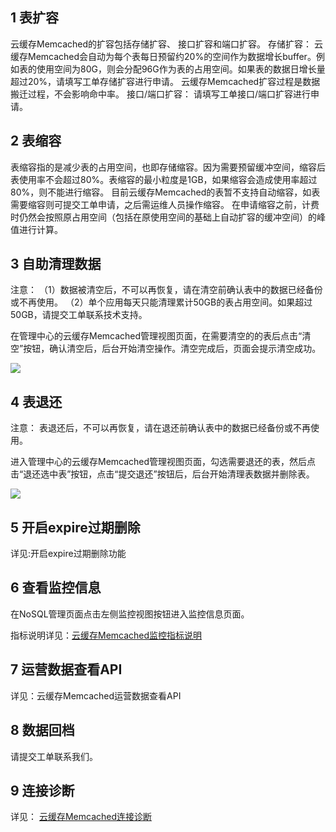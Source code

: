 ## 1 表扩容
云缓存Memcached的扩容包括存储扩容、 接口扩容和端口扩容。
存储扩容：
云缓存Memcached会自动为每个表每日预留约20%的空间作为数据增长buffer。例如表的使用空间为80G，则会分配96G作为表的占用空间。如果表的数据日增长量超过20%，请填写工单存储扩容进行申请。 云缓存Memcached扩容过程是数据搬迁过程，不会影响命中率。 
接口/端口扩容：
请填写工单接口/端口扩容进行申请。

## 2 表缩容
表缩容指的是减少表的占用空间，也即存储缩容。因为需要预留缓冲空间，缩容后表使用率不会超过80%。表缩容的最小粒度是1GB，如果缩容会造成使用率超过80%，则不能进行缩容。
目前云缓存Memcached的表暂不支持自动缩容，如表需要缩容则可提交工单申请，之后需运维人员操作缩容。
在申请缩容之前，计费时仍然会按照原占用空间（包括在原使用空间的基础上自动扩容的缓冲空间）的峰值进行计算。
## 3 自助清理数据
注意：
（1）数据被清空后，不可以再恢复，请在清空前确认表中的数据已经备份或不再使用。
（2）单个应用每天只能清理累计50GB的表占用空间。如果超过50GB，请提交工单联系技术支持。

在管理中心的云缓存Memcached管理视图页面，在需要清空的的表后点击“清空”按钮，确认清空后，后台开始清空操作。清空完成后，页面会提示清空成功。

![](https://qzonestyle.gtimg.cn/qzone/vas/opensns/res/img/NoSQLClearTable.jpg)

## 4 表退还
注意：
表退还后，不可以再恢复，请在退还前确认表中的数据已经备份或不再使用。

进入管理中心的云缓存Memcached管理视图页面，勾选需要退还的表，然后点击“退还选中表”按钮，点击“提交退还”按钮后，后台开始清理表数据并删除表。

![](https://qzonestyle.gtimg.cn/qzone/vas/opensns/res/img/NoSQLDeleteTable.jpg)

## 5 开启expire过期删除
详见:开启expire过期删除功能

## 6 查看监控信息

在NoSQL管理页面点击左侧监控视图按钮进入监控信息页面。

指标说明详见：[云缓存Memcached监控指标说明](/doc/product/248/云缓存Memcached监控指标说明)

## 7 运营数据查看API
详见：云缓存Memcached运营数据查看API

## 8 数据回档
请提交工单联系我们。

## 9 连接诊断
详见： [云缓存Memcached连接诊断](https://cloud.tencent.com/doc/product/241/3247)
